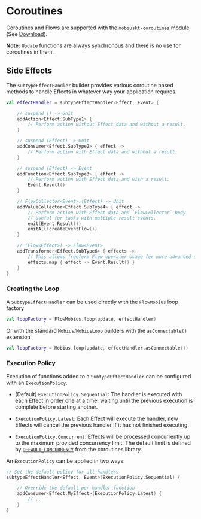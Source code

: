 # Coroutines

Coroutines and Flows are supported with the `mobiuskt-coroutines` module
(See [Download](../download.md)).

**Note:** `Update` functions are always synchronous and there is no use for coroutines in them.

## Side Effects

The `subtypeEffectHandler` builder provides various coroutine based methods to handle Effects in
whatever way your application requires.

```kotlin
val effectHandler = subtypeEffectHandler<Effect, Event> {

    // suspend () -> Unit
    addAction<Effect.SubType1> {
        // Perform action without Effect data and without a result.
    }

    // suspend (Effect) -> Unit
    addConsumer<Effect.SubType2> { effect ->
        // Perform action with Effect data and without a result.
    }

    // suspend (Effect) -> Event
    addFunction<Effect.SubType3> { effect ->
        // Perform action with Effect data and with a result.
        Event.Result()
    }

    // FlowCollector<Event>.(Effect) -> Unit
    addValueCollector<Effect.SubType4> { effect ->
        // Perform action with Effect data and `FlowCollector` body
        // Useful for tasks with multiple result events.
        emit(Event.Result())
        emitAll(createEventFlow())
    }

    // (Flow<Effect>) -> Flow<Event>
    addTransformer<Effect.SubType6> { effects ->
        // This allows freeform Flow operator usage for more advanced cases.
        effects.map { effect -> Event.Result() }
    }
}
```

### Creating the Loop

A `SubtypeEffectHandler` can be used directly with the `FlowMobius` loop factory

```kotlin
val loopFactory = FlowMobius.loop(update, effectHandler)
```

Or with the standard `Mobius`/`MobiusLoop` builders with the `asConnectable()` extension

```kotlin
val loopFactory = Mobius.loop(update, effectHandler.asConnectable())
```

### Execution Policy

Execution of functions added to a `SubtypeEffectHandler` can be configured with
an `ExecutionPolicy`.

- (Default) `ExecutionPolicy.Sequential`: The handler is executed with each Effect in order one at a
  time, waiting until the previous execution is complete before starting another.

- `ExecutionPolicy.Latest`: Each Effect will execute the handler, new Effects will cancel the
  previous handler if it has not finished executing.

- `ExecutionPolicy.Concurrent`: Effects will be processed concurrently up to the maximum provided
  concurrency limit.
  The default limit is defined
  by [`DEFAULT_CONCURRENCY`](https://kotlinlang.org/api/kotlinx.coroutines/kotlinx-coroutines-core/kotlinx.coroutines.flow/-d-e-f-a-u-l-t_-c-o-n-c-u-r-r-e-n-c-y.html)
  from the coroutines library.

An `ExecutionPolicy` can be applied in two ways:

```kotlin
// Set the default policy for all handlers
subtypeEffectHandler<Effect, Event>(ExecutionPolicy.Sequential) {

    // Override the default per handler function
    addConsumer<Effect.MyEffect>(ExecutionPolicy.Latest) {
        // ...
    }
}
```
